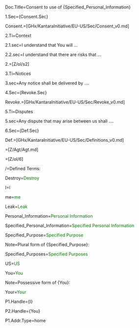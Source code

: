 Doc.Title=Consent to use of {Specified_Personal_Information}

1.Sec={Consent.Sec}

Consent.=[GHx/KantaraInitiative/EU-US/Sec/Consent_v0.md]

2.Ti=Context

2.1.sec=I understand that You will ...

2.2.sec=I understand that there are risks that ...

2.=[Z/ol/s2]

3.Ti=Notices

3.sec=Any notice shall be delivered by ....

4.Sec={Revoke.Sec}

Revoke.=[GHx/KantaraInitiative/EU-US/Sec/Revoke_v0.md]

5.Ti=Disputes

5.sec=Any dispute that may arise between us shall ....

6.Sec={Def.Sec}

Def.=[GHx/KantaraInitiative/EU-US/Sec/Definitions_v0.md]

=[Z/Agt/Agt.md]

=[Z/ol/6]
  

/=Defined Terms:

Destroy=<font color="green">Destroy</font>

I=<font color="green">I</font>

me=<font color="green">me</font>

Leak=<font color="green">Leak</font>

Personal_Information=<font color="green">Personal Information</font>

Specified_Personal_Information=<font color="green">Specified Personal Information</font>

Specified_Purpose=<font color="green">Specified Purpose</font>

Note=Plural form of {Specified_Purpose}:

Specified_Purposes=<font color="green">Specified Purposes</font>

US=<font color="green">US</font>

You=<font color="green">You</font>

Note=Possessive form of {You}:

Your=<font color="green">Your</font>

P1.Handle={I}

P2.Handle={You}

P1.Addr.Type=home